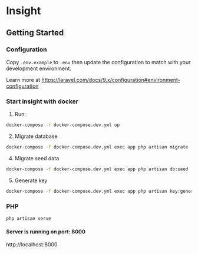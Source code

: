 # Insight

## Getting Started

### Configuration

Copy `.env.example` to `.env` then update the configuration to match with your development environment.

Learn more at https://laravel.com/docs/9.x/configuration#environment-configuration

### Start insight with docker

1. Run:

```bash
docker-compose -f docker-compose.dev.yml up
```

2. Migrate database

```bash
docker-compose -f docker-compose.dev.yml exec app php artisan migrate
```

4. Migrate seed data

```bash
docker-compose -f docker-compose.dev.yml exec app php artisan db:seed
```

5. Generate key

```bash
docker-compose -f docker-compose.dev.yml exec app php artisan key:generate
```

### PHP

```shell
php artisan serve
```

#### Server is running on port: 8000

http://localhost:8000
